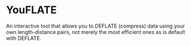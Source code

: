 # YouFLATE
An interactive tool that allows you to DEFLATE (compress) data using your own length-distance pairs, not merely the most efficient ones as is default with DEFLATE.
